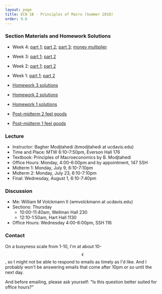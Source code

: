 ```yaml
---
layout: page
title: ECN 1B - Principles of Macro (Summer 2018)
order: 9.6
---
```


### Section Materials and Homework Solutions
* Week 4: [part 1](week4-part1-ans.pdf); [part 2](week4-part2-ans.pdf); [part 3](week4-part3-ans.pdf); [money multiplier](mm.pdf)
* Week 3: [part 1](week3-part1-ans.pdf); [part 2](week3-part2-ans.pdf)
* Week 2: [part 1](week2-part1-ans.pdf); [part 2](week2-part2-ans.pdf)
* Week 1: [part 1](week1-part1-ans.pdf); [part 2](week1-part2-ans.pdf)

* [Homework 3 solutions](homework3.pdf)
* [Homework 2 solutions](homework2.pdf)
* [Homework 1 solutions](homework1.pdf)

* [Post-midterm 2 feel goods](https://youtu.be/D23sMvVnrow)
* [Post-midterm 1 feel goods](https://youtu.be/_reps5BBHTs)


### Lecture
* Instructor: Bagher Modjtahedi (bmodjtahedi at ucdavis.edu)
* Time and Place: MTW 6:10–7:50pm, Everson Hall 176
* Textbook: Principles of Macroeconomics by B. Modjtahedi
* Office Hours: Monday, 4:00-6:00pm and by appointment, 147 SSH
* Midterm 1: Monday, July 9, 6:10-7:10pm
* Midterm 2: Monday, July 23, 6:10-7:10pm
* Final: Wednesday, August 1, 6:10-7:40pm


### Discussion
* Me: William M Volckmann II (wmvolckmann at ucdavis.edu)
* Sections: Thursday
  * 10:00-11:40am, Wellman Hall 230
  * 12:10-1:50am, Hart Hall 1130
* Office Hours: Wednesday 4:00-6:00pm, SSH 116

[comment]: <Office Hours: Tuesday 12-2pm, 116 SSH>


### Contact
On a busyness scale from 1-10, I'm at about 10-$$\epsilon$$, so I might not be
 able to respond to emails as timely as I'd like. And I probably won't be
 answering emails that come after 10pm or so until the next day.

 And before emailing, please ask yourself: "Is this question better
 suited for office hours?"
